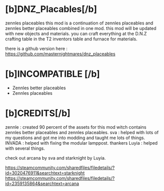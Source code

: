 # [b]DNZ_Placables[/b]
zennles placeables 
this mod is a continuation of zennles placeables and zennles better placeables combined in one mod.
this mod will be updated with new objects and materials. 
you can craft everything at the D.N.Z crafting table in the T2 inventors table and furnace for materials.

there is a github version here : https://github.com/masternightmares/dnz_placeables




# [b]INCOMPATIBLE [/b]
- Zennles better placeables
- Zennles placeables




# [b]CREDITS[/b]
zennle : created 90 percent of the assets for this mod witch contains zennles better placeables and zennles placeables.
sva : helped with lots of my questions and got me into modding and taught me lots of things. 
INVADA : helped with fixing the modular lamppost. thankers
Luyia : helped with several things.

check out arcana by sva and starknight by Luyia.

 https://steamcommunity.com/sharedfiles/filedetails/?id=3020476911&searchtext=starknight
 https://steamcommunity.com/sharedfiles/filedetails/?id=2359135864&searchtext=arcana

